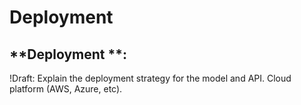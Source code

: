 # Deployment

## **Deployment **: 

!Draft: Explain the deployment strategy for the model and API. Cloud platform (AWS, Azure, etc). 
